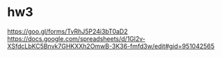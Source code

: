 # hw3
https://goo.gl/forms/TvRhJ5P24i3bT0aD2
https://docs.google.com/spreadsheets/d/1Gl2v-XSfdcLbKC5Bnvk7GHKXXh2OmwB-3K36-fmfd3w/edit#gid=951042565
